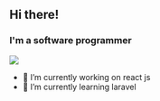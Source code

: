 ## Hi there!
### I'm a software programmer

<img src="https://media.giphy.com/media/88zFtljrXcHbhIhet8/giphy.gif">

- 🔭 I’m currently working on react js
- 🌱 I’m currently learning laravel
